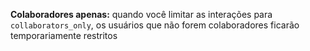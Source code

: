 **Colaboradores apenas:** quando você limitar as interações para `collaborators_only`, os usuários que não forem colaboradores ficarão temporariamente restritos